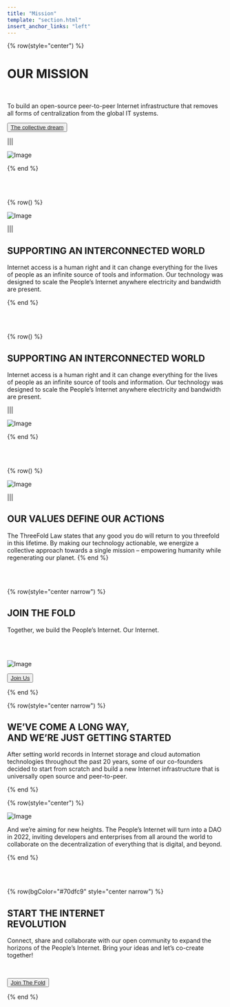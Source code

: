 ```yaml
---
title: "Mission"
template: "section.html"
insert_anchor_links: "left"
---
```





{% row(style="center") %}

# OUR MISSION

<br>

To build an open-source peer-to-peer Internet infrastructure that removes all forms of centralization from the global IT systems.


<button>[The collective dream](/deploy)</button>

|||

![Image](/images/mission_header.png)

{% end %}

<br>
<br>

{% row() %}

![Image](/images/globe_mission.png#large)

|||

## SUPPORTING AN INTERCONNECTED WORLD

Internet access is a human right and it can change everything for the lives of people as an infinite source of tools and information. Our technology was designed to scale the People’s Internet anywhere electricity and bandwidth are present.

{% end %}


<br>
<br>

{% row() %}

## SUPPORTING AN INTERCONNECTED WORLD

Internet access is a human right and it can change everything for the lives of people as an infinite source of tools and information. Our technology was designed to scale the People’s Internet anywhere electricity and bandwidth are present.

|||

![Image](/images/people_mission.png#large)

{% end %}


<br>
<br>

{% row() %}

![Image](/images/node_mission.png#large)

|||

## OUR VALUES DEFINE OUR ACTIONS

The ThreeFold Law states that any good you do will return to you threefold in this lifetime. By making our technology actionable, we energize a collective approach towards a single mission – empowering humanity while regenerating our planet.
{% end %}


<br>
<br>


{% row(style="center narrow") %}

## **JOIN THE FOLD**

Together, we build the People’s Internet. Our Internet.

<br>
<br>

![Image](/images/100_mission.png)

<button>[Join Us](/learn-more)</button>

{% end %}

{% row(style="center narrow") %}


## WE’VE COME A LONG WAY, <br> **AND WE’RE JUST GETTING STARTED**

After setting world records in Internet storage and cloud automation technologies throughout the past 20 years, some of our co-founders decided to start from scratch and build a new Internet infrastructure that is universally open source and peer-to-peer.


{% end %}

{% row(style="center") %}

![Image](/images/mission_roadmap.png)

And we’re aiming for new heights. The People’s Internet will turn into a DAO in 2022, inviting developers and enterprises from all around the world to collaborate on the decentralization of everything that is digital, and beyond.

{% end %}

<br>
<br>

{% row(bgColor="#70dfc9" style="center narrow") %}


## **START THE INTERNET <br> REVOLUTION**

Connect, share and collaborate with our open community to expand the horizons of the People’s Internet. Bring your ideas and let’s co-create together!

<br>


<button>[Join The Fold](/learn-more)</button>

{% end %}

